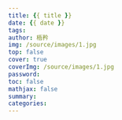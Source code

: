 ```yaml
---
title: {{ title }}
date: {{ date }}
tags:
author: 梧矜
img: /source/images/1.jpg
top: false
cover: true
coverImg: /source/images/1.jpg
password: 
toc: false
mathjax: false
summary: 
categories: 
---
```

